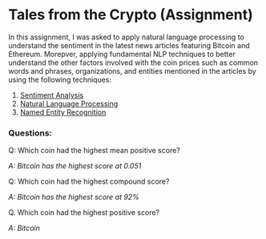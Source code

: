 # Tales from the Crypto (Assignment)

In this assignment, I was asked to apply natural language processing to understand the sentiment in the latest news articles featuring Bitcoin and Ethereum. Morepver, applying fundamental NLP techniques to better understand the other factors involved with the coin prices such as common words and phrases, organizations,  and entities mentioned in the articles by using the following techniques:

1. [Sentiment Analysis](#Sentiment-Analysis)
2. [Natural Language Processing](#Natural-Language-Processing)
3. [Named Entity Recognition](#Named-Entity-Recognition)






### Questions:

Q: Which coin had the highest mean positive score?

*A: Bitcoin has the highest score at 0.051*

Q: Which coin had the highest compound score?

*A: Bitcoin has the highest score at 92%*

Q. Which coin had the highest positive score?

*A: Bitcoin*
